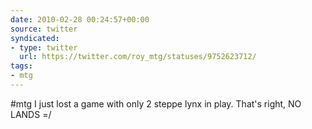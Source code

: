 ```yaml
---
date: 2010-02-28 00:24:57+00:00
source: twitter
syndicated:
- type: twitter
  url: https://twitter.com/roy_mtg/statuses/9752623712/
tags:
- mtg
---
```


#mtg I just lost a game with only 2 steppe lynx in play. That's right, NO LANDS =/